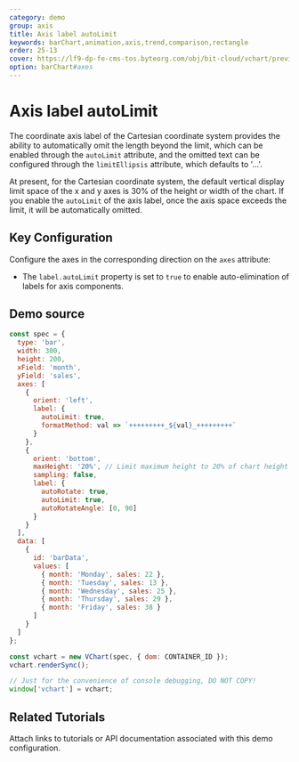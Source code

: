 ```yaml
---
category: demo
group: axis
title: Axis label autoLimit
keywords: barChart,animation,axis,trend,comparison,rectangle
order: 25-13
cover: https://lf9-dp-fe-cms-tos.byteorg.com/obj/bit-cloud/vchart/preview/axis/axis-label-autoLimit.png
option: barChart#axes
---
```


# Axis label autoLimit

The coordinate axis label of the Cartesian coordinate system provides the ability to automatically omit the length beyond the limit, which can be enabled through the `autoLimit` attribute, and the omitted text can be configured through the `limitEllipsis` attribute, which defaults to '...'.

At present, for the Cartesian coordinate system, the default vertical display limit space of the x and y axes is 30% of the height or width of the chart. If you enable the `autoLimit` of the axis label, once the axis space exceeds the limit, it will be automatically omitted.

## Key Configuration

Configure the axes in the corresponding direction on the `axes` attribute:

- The `label.autoLimit` property is set to `true` to enable auto-elimination of labels for axis components.

## Demo source

```javascript livedemo
const spec = {
  type: 'bar',
  width: 300,
  height: 200,
  xField: 'month',
  yField: 'sales',
  axes: [
    {
      orient: 'left',
      label: {
        autoLimit: true,
        formatMethod: val => `+++++++++_${val}_+++++++++`
      }
    },
    {
      orient: 'bottom',
      maxHeight: '20%', // Limit maximum height to 20% of chart height
      sampling: false,
      label: {
        autoRotate: true,
        autoLimit: true,
        autoRotateAngle: [0, 90]
      }
    }
  ],
  data: [
    {
      id: 'barData',
      values: [
        { month: 'Monday', sales: 22 },
        { month: 'Tuesday', sales: 13 },
        { month: 'Wednesday', sales: 25 },
        { month: 'Thursday', sales: 29 },
        { month: 'Friday', sales: 38 }
      ]
    }
  ]
};

const vchart = new VChart(spec, { dom: CONTAINER_ID });
vchart.renderSync();

// Just for the convenience of console debugging, DO NOT COPY!
window['vchart'] = vchart;
```

## Related Tutorials

Attach links to tutorials or API documentation associated with this demo configuration.
